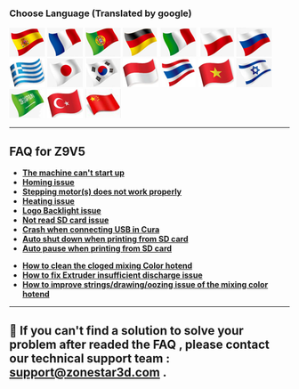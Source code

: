 ### Choose Language (Translated by google)
[![](../../lanpic/ES.png)](https://github-com.translate.goog/ZONESTAR3D/Z9/tree/main/Z9V5/Z9V5_FAQ?_x_tr_sl=en&_x_tr_tl=es)
[![](../../lanpic/FR.png)](https://github-com.translate.goog/ZONESTAR3D/Z9/tree/main/Z9V5/Z9V5_FAQ?_x_tr_sl=en&_x_tr_tl=fr)
[![](../../lanpic/PT.png)](https://github-com.translate.goog/ZONESTAR3D/Z9/tree/main/Z9V5/Z9V5_FAQ?_x_tr_sl=en&_x_tr_tl=pt)
[![](../../lanpic/DE.png)](https://github-com.translate.goog/ZONESTAR3D/Z9/tree/main/Z9V5/Z9V5_FAQ?_x_tr_sl=en&_x_tr_tl=de)
[![](../../lanpic/IT.png)](https://github-com.translate.goog/ZONESTAR3D/Z9/tree/main/Z9V5/Z9V5_FAQ?_x_tr_sl=en&_x_tr_tl=it)
[![](../../lanpic/PL.png)](https://github-com.translate.goog/ZONESTAR3D/Z9/tree/main/Z9V5/Z9V5_FAQ?_x_tr_sl=en&_x_tr_tl=pl)
[![](../../lanpic/RU.png)](https://github-com.translate.goog/ZONESTAR3D/Z9/tree/main/Z9V5/Z9V5_FAQ?_x_tr_sl=en&_x_tr_tl=ru)
[![](../../lanpic/GR.png)](https://github-com.translate.goog/ZONESTAR3D/Z9/tree/main/Z9V5/Z9V5_FAQ?_x_tr_sl=en&_x_tr_tl=el)
[![](../../lanpic/JP.png)](https://github-com.translate.goog/ZONESTAR3D/Z9/tree/main/Z9V5/Z9V5_FAQ?_x_tr_sl=en&_x_tr_tl=ja)
[![](../../lanpic/KR.png)](https://github-com.translate.goog/ZONESTAR3D/Z9/tree/main/Z9V5/Z9V5_FAQ?_x_tr_sl=en&_x_tr_tl=ko)
[![](../../lanpic/ID.png)](https://github-com.translate.goog/ZONESTAR3D/Z9/tree/main/Z9V5/Z9V5_FAQ?_x_tr_sl=en&_x_tr_tl=id)
[![](../../lanpic/TH.png)](https://github-com.translate.goog/ZONESTAR3D/Z9/tree/main/Z9V5/Z9V5_FAQ?_x_tr_sl=en&_x_tr_tl=th)
[![](../../lanpic/VN.png)](https://github-com.translate.goog/ZONESTAR3D/Z9/tree/main/Z9V5/Z9V5_FAQ?_x_tr_sl=en&_x_tr_tl=vi)
[![](../../lanpic/IL.png)](https://github-com.translate.goog/ZONESTAR3D/Z9/tree/main/Z9V5/Z9V5_FAQ?_x_tr_sl=en&_x_tr_tl=iw)
[![](../../lanpic/SA.png)](https://github-com.translate.goog/ZONESTAR3D/Z9/tree/main/Z9V5/Z9V5_FAQ?_x_tr_sl=en&_x_tr_tl=ar)
[![](../../lanpic/TR.png)](https://github-com.translate.goog/ZONESTAR3D/Z9/tree/main/Z9V5/Z9V5_FAQ?_x_tr_sl=en&_x_tr_tl=tr)
[![](../../lanpic/CN.png)](https://github-com.translate.goog/ZONESTAR3D/Z9/tree/main/Z9V5/Z9V5_FAQ?_x_tr_sl=en&_x_tr_tl=zh-CN)

--------
## FAQ for Z9V5
- [**The machine can't start up**](./Issue_of_startup/readme.md)
- [**Homing issue**](./Issue_of_Homing/readme.md)
- [**Stepping motor(s) does not work properly**](./Issue_of_stepping_motor/readme.md)
- [**Heating issue**](./Issue_heating/readme.md)
- [**Logo Backlight issue**](./Issue_of_Backlight/readme.md)
- [**Not read SD card issue**](./Issue_not_read_sdcard/readme.md)
- [**Crash when connecting USB in Cura**](./issue_of_connect_USB_in_Cura/readme.md)
- [**Auto shut down when printing from SD card**](./Issue_auto_shut_down/readme.md)
- [**Auto pause when printing from SD card**](./Issue_auto_pause/readme.md)
<!-- - [**Not extruding at the start of the print**](./Issue_not_extrusion_at_start/readme.md) -->
<!-- - [**Prints not sticking to bed**](./Issue_not_sticking_to_bed/readme.md) -->
<!-- - [**Bed auto leveling issue**](./Issue_bed_auto_leveling/readme.md) -->
<!-- - [**Filament run out sensor issue**](./Issue_FROD/readme.md) -->
<!-- - [**Filament clogged issue**](./Issue_M4hotend_clogged/readme.md) -->
<!-- - [**Shifted layers when printing from SD card**]() -->
<!-- - [**Pillowing, e.g. incomplete top layer fills, top layer holes/gaps**]() -->
<!-- - [**Warping or coner lifting**]() -->
<!-- - [**Layer separation or warping within the part**]() -->
<!-- - [**Blobs and/or pimples on exterior surface**]() -->
- [**How to clean the cloged mixing Color hotend**](./Issue_mix_color_hotend_clogged/readme.md)
- [**How to fix Extruder insufficient discharge issue**](./Issue_of_Extruder_insufficient_discharge/readme.md)
- [**How to improve strings/drawing/oozing issue of the mixing color hotend**](./Issue_of_strings_drawing_m4/How_to_improve_Strings_or_Oozing_issue_of_mixing_color_hotend.pdf)
<!-- - [**Scars on top surface**]() -->
<!-- - [**Infill showing on exterior of print**]() -->
<!-- - [**Weak infill**]() -->

--------
## :email: If you can't find a solution to solve your problem after readed the FAQ , please contact our technical support team : support@zonestar3d.com .